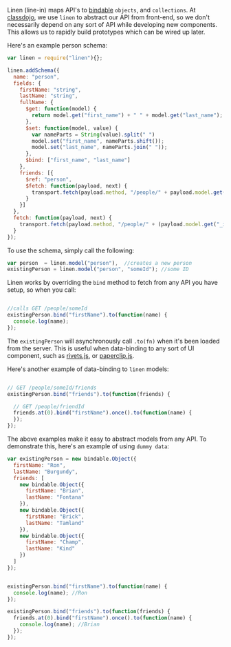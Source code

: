 Linen (line-in) maps API's to [bindable](/classdojo/bindable.js) `objects`, and `collections`. At [classdojo](http://classdojo.com), we use `linen` to abstract our API from front-end, so we don't necessarily depend on any sort of API while developing new components. This allows us to rapidly build prototypes which can be wired up later. 


Here's an example person schema:

```javascript
var linen = require("linen"){};

linen.addSchema({
  name: "person",
  fields: {
    firstName: "string",
    lastName: "string",
    fullName: {
      $get: function(model) {
        return model.get("first_name") + " " + model.get("last_name");
      },
      $set: function(model, value) {
        var nameParts = String(value).split(" ")
        model.set("first_name", nameParts.shift());
        model.set("last_name", nameParts.join(" "));
      },
      $bind: ["first_name", "last_name"]
    },
    friends: [{
      $ref: "person",
      $fetch: function(payload, next) {
        transport.fetch(payload.method, "/people/" + payload.model.get("_id") + "/friends", next);
      }
    }]
  },
  fetch: function(payload, next) {
    transport.fetch(payload.method, "/people/" + (payload.model.get("_id") || ""), next);
  }
});
```

To use the schema, simply call the following:

```javascript
var person  = linen.model("person"),  //creates a new person
existingPerson = linen.model("person", "someId"); //some ID
```

Linen works by overriding the `bind` method to fetch from any API you have setup, so when you call:

```javascript

//calls GET /people/someId
existingPerson.bind("firstName").to(function(name) {
  console.log(name); 
});
```

The `existingPerson` will asynchronously call `.to(fn)` when it's been loaded from the server. This is useful when data-binding to any sort of UI component, such as [rivets.js](http://rivetsjs.com/), or [paperclip.js](classdojo/paperclip.js).

Here's another example of data-binding to `linen` models:

```javascript

// GET /people/someId/friends
existingPerson.bind("friends").to(function(friends) {

  // GET /people/friendId
  friends.at(0).bind("firstName").once().to(function(name) {
  });
});
```

The above examples make it easy to abstract models from any API. To demonstrate this, here's an example of using `dummy data`:


```javascript
var existingPerson = new bindable.Object({
  firstName: "Ron",
  lastName: "Burgundy",
  friends: [
    new bindable.Object({
      firstName: "Brian",
      lastName: "Fontana"
    }),
    new bindable.Object({
      firstName: "Brick",
      lastName: "Tamland"
    }),
    new bindable.Object({
      firstName: "Champ",
      lastName: "Kind"
    })
  ]
});


existingPerson.bind("firstName").to(function(name) {
  console.log(name); //Ron 
});

existingPerson.bind("friends").to(function(friends) {
  friends.at(0).bind("firstName").once().to(function(name) {
    console.log(name); //Brian
  });
});
